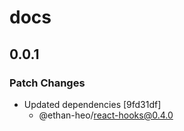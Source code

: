 # docs

## 0.0.1

### Patch Changes

-   Updated dependencies [9fd31df]
    -   @ethan-heo/react-hooks@0.4.0
